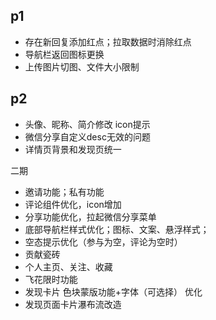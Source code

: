 ## p1
- 存在新回复添加红点；拉取数据时消除红点
- 导航栏返回图标更换
- 上传图片切图、文件大小限制

## p2
- 头像、昵称、简介修改 icon提示
- 微信分享自定义desc无效的问题
- 详情页背景和发现页统一

二期
- 邀请功能；私有功能
- 评论组件优化，icon增加
- 分享功能优化，拉起微信分享菜单
- 底部导航栏样式优化；图标、文案、悬浮样式；
- 空态提示优化（参与为空，评论为空时）
- 贡献瓷砖
- 个人主页、关注、收藏
- 飞花限时功能
- 发现卡片 色块蒙版功能+字体（可选择） 优化
- 发现页面卡片瀑布流改造
